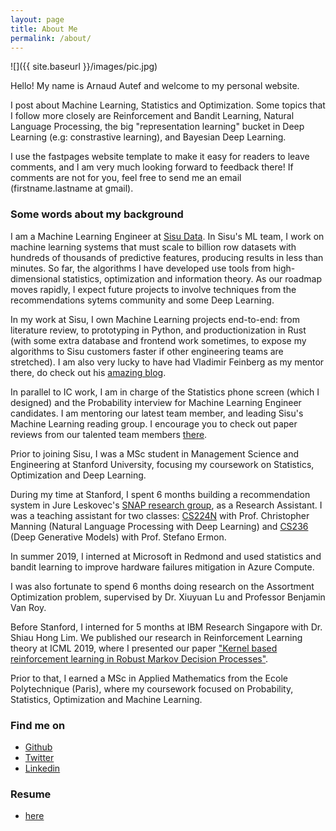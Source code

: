 ```yaml
---
layout: page
title: About Me
permalink: /about/
---
```


![]({{ site.baseurl }}/images/pic.jpg)

Hello! My name is Arnaud Autef and welcome to my personal website.

I post about Machine Learning, Statistics and Optimization. Some topics that I follow more closely are Reinforcement and Bandit Learning, Natural Language Processing, the big "representation learning" bucket in Deep Learning (e.g: constrastive learning), and Bayesian Deep Learning.

I use the fastpages website template to make it easy for readers to leave comments, and I am very much looking forward to feedback there! If comments are not for you, feel free to send me an email (firstname.lastname at gmail).


### Some words about my background


I am a Machine Learning Engineer at [Sisu Data](https://sisudata.com/). In Sisu's ML team, I work on machine learning systems that must scale to billion row datasets with hundreds of thousands of predictive features, producing results in less than minutes. So far, the algorithms I have developed use tools from high-dimensional statistics, optimization and information theory. As our roadmap moves rapidly, I expect future projects to involve techniques from the recommendations sytems community and some Deep Learning.

In my work at Sisu, I own Machine Learning projects end-to-end: from literature review, to prototyping in Python, and productionization in Rust (with some extra database and frontend work sometimes, to expose my algorithms to Sisu customers faster if other engineering teams are stretched). I am also very lucky to have had Vladimir Feinberg as my mentor there, do check out his [amazing blog](https://vladfeinberg.com/).


In parallel to IC work, I am in charge of the Statistics phone screen (which I designed) and the Probability interview for Machine Learning Engineer candidates. I am mentoring our latest team member, and leading Sisu's Machine Learning reading group. I encourage you to check out paper reviews from our talented team members [there](https://sisudata.com/blog/learning-unsupervised).


Prior to joining Sisu, I was a MSc student in Management Science and Engineering at Stanford University, focusing my coursework on Statistics, Optimization and Deep Learning.


During my time at Stanford, I spent 6 months building a recommendation system in Jure Leskovec's [SNAP research group](http://snap.stanford.edu/), as a Research Assistant. I was a teaching assistant for two classes: [CS224N](http://web.stanford.edu/class/cs224n/) with Prof. Christopher Manning (Natural Language Processing with Deep Learning) and [CS236](https://deepgenerativemodels.github.io/) (Deep Generative Models) with Prof. Stefano Ermon. 


In summer 2019, I interned at Microsoft in Redmond and used statistics and bandit learning to improve hardware failures mitigation in Azure Compute.


I was also fortunate to spend 6 months doing research on the Assortment Optimization problem, supervised by Dr. Xiuyuan Lu and Professor Benjamin Van Roy.


Before Stanford, I interned for 5 months at IBM Research Singapore with Dr. Shiau Hong Lim. We published our research in Reinforcement Learning theory at ICML 2019, where I presented our paper ["Kernel based reinforcement learning in Robust Markov Decision Processes"](https://proceedings.mlr.press/v97/lim19a.html).


Prior to that, I earned a MSc in Applied Mathematics from the Ecole Polytechnique (Paris), where my coursework focused on Probability, Statistics, Optimization and Machine Learning.



### Find me on
- [Github](https://github.com/Arnaud15/)
- [Twitter](https://twitter.com/arnaud_autef)
- [Linkedin](https://www.linkedin.com/in/arnaud-autef-3aa5aa12b/)



### Resume
- [here](https://drive.google.com/file/d/1pBXivrsfNIUrMVMLKdrnKM32iKICCCUJ/view?usp=sharing)

